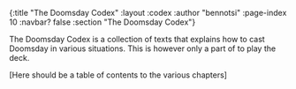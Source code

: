 {:title "The Doomsday Codex"
 :layout :codex
 :author "bennotsi"
 :page-index 10
 :navbar? false
 :section "The Doomsday Codex"}

The Doomsday Codex is a collection of texts that explains how to cast Doomsday in various situations.
This is however only a part of to play the deck.


[Here should be a table of contents to the various chapters]

